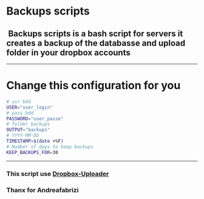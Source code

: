 # Backups scripts

##  Backups scripts is a bash script for servers it creates a backup of the databasse and upload folder in your dropbox accounts

***

# Change this configuration for you

``` bash
# usr bdd
USER="user_login"
# pass bdd
PASSWORD="user_passe"
# folder backups
OUTPUT="backups"
# YYYY-MM-DD
TIMESTAMP=$(date +%F)
# Number of days to keep backups
KEEP_BACKUPS_FOR=30
```

***

### This script use [Dropbox-Uploader](https://github.com/andreafabrizi/Dropbox-Uploader)

### Thanx for Andreafabrizi
